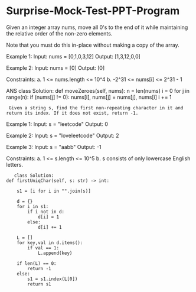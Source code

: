 # Surprise-Mock-Test-PPT-Program 

Given an integer array nums, move all 0's to the end of it while maintaining the relative order of the non-zero elements.

Note that you must do this in-place without making a copy of the array.

Example 1:
Input: nums = [0,1,0,3,12]
Output: [1,3,12,0,0]

Example 2:
Input: nums = [0]
Output: [0]

Constraints:
a. 1 <= nums.length <= 10^4
b. -2^31 <= nums[i] <= 2^31 - 1

ANS 
class Solution:
     def moveZeroes(self, nums):
        n = len(nums)
        i = 0
        for j in range(n):
            if (nums[j] != 0):
                nums[i], nums[j] = nums[j], nums[i]
                i += 1
                
                
     Given a string s, find the first non-repeating character in it and return its index. If it does not exist, return -1.

Example 1:
Input: s = "leetcode"
Output: 0

Example 2:
Input: s = "loveleetcode"
Output: 2

Example 3:
Input: s = "aabb"
Output: -1

Constraints:
a. 1 <= s.length <= 10^5
b. s consists of only lowercase English letters.         

       class Solution:
    def firstUniqChar(self, s: str) -> int:
        
        s1 = [i for i in "".join(s)]

        d = {}
        for i in s1:
            if i not in d:
                d[i] = 1
            else:
                d[i] += 1
        
        L = []
        for key,val in d.items():
            if val == 1:
                L.append(key)

        if len(L) == 0:
            return -1 
        else:
            s1 = s1.index(L[0])
            return s1      
